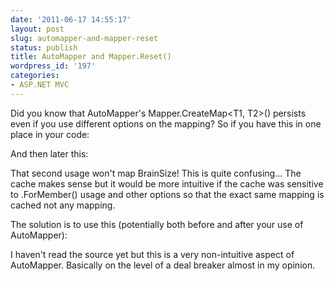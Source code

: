 ```yaml
---
date: '2011-06-17 14:55:17'
layout: post
slug: automapper-and-mapper-reset
status: publish
title: AutoMapper and Mapper.Reset()
wordpress_id: '197'
categories:
- ASP.NET MVC
---
```


Did you know that AutoMapper's Mapper.CreateMap&lt;T1, T2&gt;() persists even if you use different options on the mapping? So if you have this in one place in your code:

<script src="https://gist.github.com/2904068.js">
</script>

And then later this:

<script src="https://gist.github.com/2904070.js">
</script>

That second usage won't map BrainSize! This is quite confusing... The cache makes sense but it would be more intuitive if the cache was sensitive to .ForMember() usage and other options so that the exact same mapping is cached not any mapping.

The solution is to use this (potentially both before and after your use of AutoMapper):

<script src="https://gist.github.com/2904079.js">
</script>

I haven't read the source yet but this is a very non-intuitive aspect of AutoMapper. Basically on the level of a deal breaker almost in my opinion.
